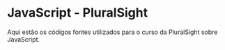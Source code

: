 # JavaScript - PluralSight
Aqui estão os códigos fontes utilizados para o curso da PluralSight sobre JavaScript.
